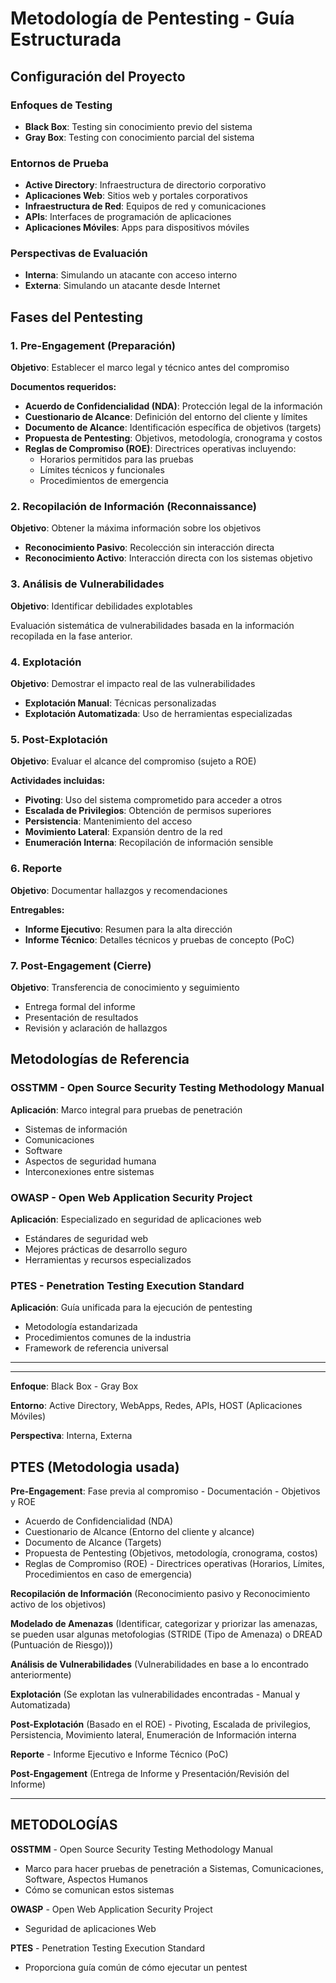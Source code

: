# Metodología de Pentesting - Guía Estructurada

## Configuración del Proyecto

### Enfoques de Testing
- **Black Box**: Testing sin conocimiento previo del sistema
- **Gray Box**: Testing con conocimiento parcial del sistema

### Entornos de Prueba
- **Active Directory**: Infraestructura de directorio corporativo
- **Aplicaciones Web**: Sitios web y portales corporativos
- **Infraestructura de Red**: Equipos de red y comunicaciones
- **APIs**: Interfaces de programación de aplicaciones
- **Aplicaciones Móviles**: Apps para dispositivos móviles

### Perspectivas de Evaluación
- **Interna**: Simulando un atacante con acceso interno
- **Externa**: Simulando un atacante desde Internet

## Fases del Pentesting

### 1. Pre-Engagement (Preparación)
**Objetivo**: Establecer el marco legal y técnico antes del compromiso

**Documentos requeridos:**
- **Acuerdo de Confidencialidad (NDA)**: Protección legal de la información
- **Cuestionario de Alcance**: Definición del entorno del cliente y límites
- **Documento de Alcance**: Identificación específica de objetivos (targets)
- **Propuesta de Pentesting**: Objetivos, metodología, cronograma y costos
- **Reglas de Compromiso (ROE)**: Directrices operativas incluyendo:
  - Horarios permitidos para las pruebas
  - Límites técnicos y funcionales
  - Procedimientos de emergencia

### 2. Recopilación de Información (Reconnaissance)
**Objetivo**: Obtener la máxima información sobre los objetivos

- **Reconocimiento Pasivo**: Recolección sin interacción directa
- **Reconocimiento Activo**: Interacción directa con los sistemas objetivo

### 3. Análisis de Vulnerabilidades
**Objetivo**: Identificar debilidades explotables

Evaluación sistemática de vulnerabilidades basada en la información recopilada en la fase anterior.

### 4. Explotación
**Objetivo**: Demostrar el impacto real de las vulnerabilidades

- **Explotación Manual**: Técnicas personalizadas
- **Explotación Automatizada**: Uso de herramientas especializadas

### 5. Post-Explotación
**Objetivo**: Evaluar el alcance del compromiso (sujeto a ROE)

**Actividades incluidas:**
- **Pivoting**: Uso del sistema comprometido para acceder a otros
- **Escalada de Privilegios**: Obtención de permisos superiores
- **Persistencia**: Mantenimiento del acceso
- **Movimiento Lateral**: Expansión dentro de la red
- **Enumeración Interna**: Recopilación de información sensible

### 6. Reporte
**Objetivo**: Documentar hallazgos y recomendaciones

**Entregables:**
- **Informe Ejecutivo**: Resumen para la alta dirección
- **Informe Técnico**: Detalles técnicos y pruebas de concepto (PoC)

### 7. Post-Engagement (Cierre)
**Objetivo**: Transferencia de conocimiento y seguimiento

- Entrega formal del informe
- Presentación de resultados
- Revisión y aclaración de hallazgos

## Metodologías de Referencia

### OSSTMM - Open Source Security Testing Methodology Manual
**Aplicación**: Marco integral para pruebas de penetración
- Sistemas de información
- Comunicaciones
- Software
- Aspectos de seguridad humana
- Interconexiones entre sistemas

### OWASP - Open Web Application Security Project
**Aplicación**: Especializado en seguridad de aplicaciones web
- Estándares de seguridad web
- Mejores prácticas de desarrollo seguro
- Herramientas y recursos especializados

### PTES - Penetration Testing Execution Standard
**Aplicación**: Guía unificada para la ejecución de pentesting
- Metodología estandarizada
- Procedimientos comunes de la industria
- Framework de referencia universal



__________________________________________________
__________________________________________________



**Enfoque**: Black Box - Gray Box

**Entorno**: Active Directory, WebApps, Redes, APIs, HOST (Aplicaciones Móviles)

**Perspectiva**: Interna, Externa

## PTES (Metodologia usada)

**Pre-Engagement**: Fase previa al compromiso - Documentación - Objetivos y ROE
- Acuerdo de Confidencialidad (NDA)
- Cuestionario de Alcance (Entorno del cliente y alcance)
- Documento de Alcance (Targets)
- Propuesta de Pentesting (Objetivos, metodología, cronograma, costos)
- Reglas de Compromiso (ROE) - Directrices operativas (Horarios, Límites, Procedimientos en caso de emergencia)

**Recopilación de Información** (Reconocimiento pasivo y Reconocimiento activo de los objetivos)

**Modelado de Amenazas** (Identificar, categorizar y priorizar las amenazas, se pueden usar algunas metofologias (STRIDE (Tipo de Amenaza) o DREAD (Puntuación de Riesgo)))

**Análisis de Vulnerabilidades** (Vulnerabilidades en base a lo encontrado anteriormente)

**Explotación** (Se explotan las vulnerabilidades encontradas - Manual y Automatizada)

**Post-Explotación** (Basado en el ROE) - Pivoting, Escalada de privilegios, Persistencia, Movimiento lateral, Enumeración de Información interna

**Reporte** - Informe Ejecutivo e Informe Técnico (PoC)

**Post-Engagement** (Entrega de Informe y Presentación/Revisión del Informe)

---

## METODOLOGÍAS

**OSSTMM** - Open Source Security Testing Methodology Manual
- Marco para hacer pruebas de penetración a Sistemas, Comunicaciones, Software, Aspectos Humanos
- Cómo se comunican estos sistemas

**OWASP** - Open Web Application Security Project
- Seguridad de aplicaciones Web

**PTES** - Penetration Testing Execution Standard
- Proporciona guía común de cómo ejecutar un pentest



	













